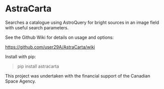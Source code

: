 # AstraCarta

Searches a catalogue using AstroQuery for bright sources in an image field with useful search parameters.

See the Github Wiki for details on usage and options:

https://github.com/user29A/AstraCarta/wiki

Install with pip:

>pip install astracarta

This project was undertaken with the financial support of the Canadian Space Agency.
